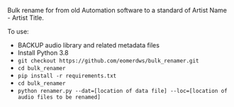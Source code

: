 Bulk rename for from old Automation software to a standard of Artist Name - Artist Title.

To use:
* BACKUP audio library and related metadata files
* Install Python 3.8
* `git checkout https://github.com/eomerdws/bulk_renamer.git`
* `cd bulk_renamer`
* `pip install -r requirements.txt`
* `cd bulk_renamer`
* `python renamer.py --dat=[location of data file] --loc=[location of audio files to be renamed]`
